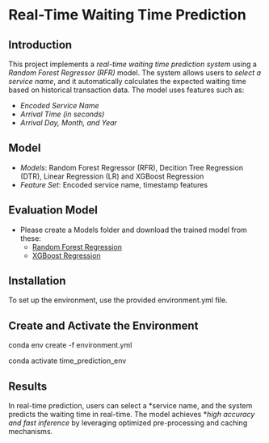 # Real-Time Waiting Time Prediction

## Introduction
This project implements a *real-time waiting time prediction system* using a *Random Forest Regressor (RFR)* model. The system allows users to *select a service name*, and it automatically calculates the expected waiting time based on historical transaction data. The model uses features such as:
- *Encoded Service Name*
- *Arrival Time (in seconds)*
- *Arrival Day, Month, and Year*



## Model
- *Models*: Random Forest Regressor (RFR), Decition Tree Regression (DTR), Linear Regression (LR) and XGBoost Regression
- *Feature Set*: Encoded service name, timestamp features

## Evaluation Model
- Please create a Models folder and download the trained model from these:
  - [Random Forest Regression](https://drive.google.com/file/d/1e8cOJ9voO6K074kUMVGZ-vGyQZNPw18u/view?usp=drive_link)
  - [XGBoost Regression](https://drive.google.com/file/d/1xxBbn5MtwXZn5babVGpWbQJC-tha9P0Q/view?usp=drive_link)

## Installation
To set up the environment, use the provided environment.yml file.

## Create and Activate the Environment
conda env create -f environment.yml

conda activate time_prediction_env


## Results
In real-time prediction, users can select a *service name, and the system predicts the waiting time in real-time. The model achieves **high accuracy and fast inference* by leveraging optimized pre-processing and caching mechanisms.



